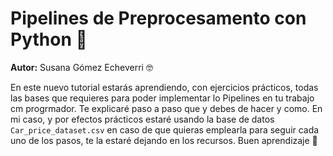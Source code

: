 # **Pipelines de Preprocesamento con Python** 🔧

**Autor:** Susana Gómez Echeverri 🤓

En este nuevo tutorial estarás aprendiendo, con ejercicios prácticos, todas las bases que requieres para poder implementar lo Pipelines en tu trabajo cm progrmador. Te explicaré paso a paso que y debes de hacer y como. En mi caso, y por efectos prácticos estaré usando 
la base de datos `Car_price_dataset.csv` en caso de que quieras emplearla para seguir cada uno de los pasos, te la estaré dejando en los recursos. Buen aprendizaje 🚀
